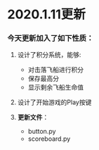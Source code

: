 # 2020.1.11更新

### 今天更新加入了如下性质：

1. 设计了积分系统，能够:
    * 对击落飞船进行积分
    * 保存最高分
    * 显示剩余飞船生命值

2. 设计了开始游戏的Play按键

3. **更新文件**：
    * button.py
    * scoreboard.py